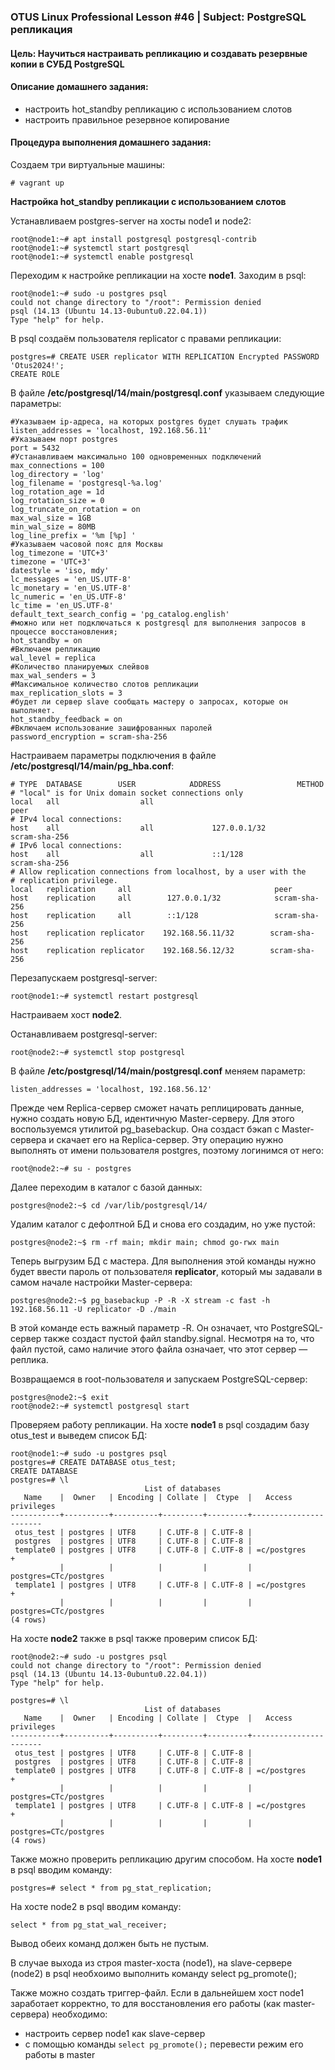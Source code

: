 ### OTUS Linux Professional Lesson #46 | Subject: PostgreSQL репликация

#### Цель: Научиться настраивать репликацию и создавать резервные копии в СУБД PostgreSQL

#### Описание домашнего задания:
- настроить hot_standby репликацию с использованием слотов
- настроить правильное резервное копирование

#### Процедура выполнения домашнего задания:

Создаем три виртуальные машины:
```
# vagrant up
```

__Настройка hot_standby репликации с использованием слотов__

Устанавливаем postgres-server на хосты node1 и node2:
```
root@node1:~# apt install postgresql postgresql-contrib
root@node1:~# systemctl start postgresql
root@node1:~# systemctl enable postgresql
```
Переходим к настройке репликации на хосте __node1__. Заходим в psql:
```
root@node1:~# sudo -u postgres psql
could not change directory to "/root": Permission denied
psql (14.13 (Ubuntu 14.13-0ubuntu0.22.04.1))
Type "help" for help.
```
В psql создаём пользователя replicator c правами репликации:
```
postgres=# CREATE USER replicator WITH REPLICATION Encrypted PASSWORD 'Otus2024!';
CREATE ROLE
```
В файле __/etc/postgresql/14/main/postgresql.conf__ указываем следующие параметры:
```
#Указываем ip-адреса, на которых postgres будет слушать трафик
listen_addresses = 'localhost, 192.168.56.11'
#Указываем порт postgres
port = 5432 
#Устанавливаем максимально 100 одновременных подключений
max_connections = 100
log_directory = 'log' 
log_filename = 'postgresql-%a.log' 
log_rotation_age = 1d 
log_rotation_size = 0 
log_truncate_on_rotation = on 
max_wal_size = 1GB
min_wal_size = 80MB
log_line_prefix = '%m [%p] ' 
#Указываем часовой пояс для Москвы
log_timezone = 'UTC+3'
timezone = 'UTC+3'
datestyle = 'iso, mdy'
lc_messages = 'en_US.UTF-8'
lc_monetary = 'en_US.UTF-8' 
lc_numeric = 'en_US.UTF-8' 
lc_time = 'en_US.UTF-8' 
default_text_search_config = 'pg_catalog.english'
#можно или нет подключаться к postgresql для выполнения запросов в процессе восстановления; 
hot_standby = on
#Включаем репликацию
wal_level = replica
#Количество планируемых слейвов
max_wal_senders = 3
#Максимальное количество слотов репликации
max_replication_slots = 3
#будет ли сервер slave сообщать мастеру о запросах, которые он выполняет.
hot_standby_feedback = on
#Включаем использование зашифрованных паролей
password_encryption = scram-sha-256
```
Настраиваем параметры подключения в файле __/etc/postgresql/14/main/pg_hba.conf__:
```
# TYPE  DATABASE        USER            ADDRESS                 METHOD
# "local" is for Unix domain socket connections only
local   all                  all                                       peer
# IPv4 local connections:
host    all                  all             127.0.0.1/32              scram-sha-256
# IPv6 local connections:
host    all                  all             ::1/128                   scram-sha-256
# Allow replication connections from localhost, by a user with the
# replication privilege.
local   replication     all                                peer
host    replication     all        127.0.0.1/32            scram-sha-256
host    replication     all        ::1/128                 scram-sha-256
host    replication replicator    192.168.56.11/32        scram-sha-256
host    replication replicator    192.168.56.12/32        scram-sha-256
```
Перезапускаем postgresql-server:
```
root@node1:~# systemctl restart postgresql
```
Настраиваем хост __node2__. 

Останавливаем postgresql-server:
```
root@node2:~# systemctl stop postgresql
```
В файле  __/etc/postgresql/14/main/postgresql.conf__ меняем параметр:
```
listen_addresses = 'localhost, 192.168.56.12'
```
Прежде чем Replica-сервер сможет начать реплицировать данные, нужно создать новую БД, идентичную Master-серверу. Для этого воспользуемся утилитой pg_basebackup. Она создаст бэкап с Master-сервера и скачает его на Replica-сервер. Эту операцию нужно выполнять от имени пользователя postgres, поэтому логинимся от него:
```
root@node2:~# su - postgres
```
Далее переходим в каталог с базой данных:
```
postgres@node2:~$ cd /var/lib/postgresql/14/
```
Удалим каталог с дефолтной БД и снова его создадим, но уже пустой:
```
postgres@node2:~$ rm -rf main; mkdir main; chmod go-rwx main
```
Теперь выгрузим БД с мастера. Для выполнения этой команды нужно будет ввести пароль от пользователя __replicator__, который мы задавали в самом начале настройки Master-сервера:
```
postgres@node2:~$ pg_basebackup -P -R -X stream -c fast -h 192.168.56.11 -U replicator -D ./main
```
В этой команде есть важный параметр -R. Он означает, что PostgreSQL-сервер также создаст пустой файл standby.signal. Несмотря на то, что файл пустой, само наличие этого файла означает, что этот сервер — реплика.

Возвращаемся в root-пользователя и запускаем PostgreSQL-сервер:
```
postgres@node2:~$ exit
root@node2:~# systemctl postgresql start
```
Проверяем работу репликации. На хосте __node1__ в psql создадим базу otus_test и выведем список БД:
```
root@node1:~# sudo -u postgres psql
postgres=# CREATE DATABASE otus_test;
CREATE DATABASE
postgres=# \l
                              List of databases
   Name    |  Owner   | Encoding | Collate |  Ctype  |   Access privileges   
-----------+----------+----------+---------+---------+-----------------------
 otus_test | postgres | UTF8     | C.UTF-8 | C.UTF-8 | 
 postgres  | postgres | UTF8     | C.UTF-8 | C.UTF-8 | 
 template0 | postgres | UTF8     | C.UTF-8 | C.UTF-8 | =c/postgres          +
           |          |          |         |         | postgres=CTc/postgres
 template1 | postgres | UTF8     | C.UTF-8 | C.UTF-8 | =c/postgres          +
           |          |          |         |         | postgres=CTc/postgres
(4 rows)
```
На хосте __node2__ также в psql также проверим список БД:
```
root@node2:~# sudo -u postgres psql
could not change directory to "/root": Permission denied
psql (14.13 (Ubuntu 14.13-0ubuntu0.22.04.1))
Type "help" for help.

postgres=# \l
                              List of databases
   Name    |  Owner   | Encoding | Collate |  Ctype  |   Access privileges   
-----------+----------+----------+---------+---------+-----------------------
 otus_test | postgres | UTF8     | C.UTF-8 | C.UTF-8 | 
 postgres  | postgres | UTF8     | C.UTF-8 | C.UTF-8 | 
 template0 | postgres | UTF8     | C.UTF-8 | C.UTF-8 | =c/postgres          +
           |          |          |         |         | postgres=CTc/postgres
 template1 | postgres | UTF8     | C.UTF-8 | C.UTF-8 | =c/postgres          +
           |          |          |         |         | postgres=CTc/postgres
(4 rows)
```
Также можно проверить репликацию другим способом. На хосте __node1__ в psql вводим команду:
```
postgres=# select * from pg_stat_replication;
```
На хосте node2 в psql вводим команду:
```
select * from pg_stat_wal_receiver;
```
Вывод обеих команд должен быть не пустым.

В случае выхода из строя master-хоста (node1), на slave-сервере (node2) в psql необхоимо выполнить команду select pg_promote();

Также можно создать триггер-файл. Если в дальнейшем хост node1 заработает корректно, то для восстановления его работы (как master-сервера) необходимо: 
- настроить сервер node1 как slave-сервер
- с помощью команды `select pg_promote();` перевести режим его работы в master
